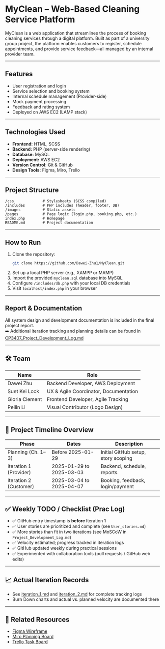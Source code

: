 # MyClean – Web-Based Cleaning Service Platform

MyClean is a web application that streamlines the process of booking cleaning services through a digital platform. Built as part of a university group project, the platform enables customers to register, schedule appointments, and provide service feedback—all managed by an internal provider team.

---

## Features

- User registration and login
- Service selection and booking system
- Internal schedule management (Provider-side)
- Mock payment processing
- Feedback and rating system
- Deployed on AWS EC2 (LAMP stack)

---

## Technologies Used

- **Frontend:** HTML, SCSS
- **Backend:** PHP (server-side rendering)
- **Database:** MySQL
- **Deployment:** AWS EC2
- **Version Control:** Git & GitHub
- **Design Tools:** Figma, Miro, Trello

---

## Project Structure

```
/css             # Stylesheets (SCSS compiled)
/includes        # PHP includes (header, footer, DB)
/images          # Static assets
/pages           # Page logic (login.php, booking.php, etc.)
index.php        # Homepage
README.md        # Project documentation
```

---

## How to Run

1. Clone the repository:
   ```bash
   git clone https://github.com/Dawei-Zhu1/MyClean.git
   ```
2. Set up a local PHP server (e.g., XAMPP or MAMP)
3. Import the provided `myclean.sql` database into MySQL
4. Configure `/includes/db.php` with your local DB credentials
5. Visit `localhost/index.php` in your browser

---

## Report & Documentation

All system design and development documentation is included in the final project report.  
➡️ Additional iteration tracking and planning details can be found in [CP3407_Project_Development_Log.md](./document/CP3407_Project_Development_Log.md)

---

## 🛠️ Team

| Name           | Role                                      |
|----------------|-------------------------------------------|
| Dawei Zhu      | Backend Developer, AWS Deployment         |
| Suet Kei Lock  | UX & Agile Coordinator, Documentation     |
| Gloria Clement | Frontend Developer, Agile Tracking        |
| Peilin Li      | Visual Contributor (Logo Design)          |

---

## 🧭 Project Timeline Overview

| Phase                 | Dates               | Description                                 |
|----------------------|---------------------|---------------------------------------------|
| Planning (Ch. 1–3)    | Before 2025-01-29   | Initial GitHub setup, story scoping         |
| Iteration 1 (Provider) | 2025-01-29 to 2025-03-03 | Backend, schedule, reports                |
| Iteration 2 (Customer) | 2025-03-04 to 2025-04-07 | Booking, feedback, login/payment          |

---

## ✅ Weekly TODO / Checklist (Prac Log)

- ✅ GitHub entry timestamp is **before** Iteration 1  
- ✅ User stories are prioritized and complete (see `User_stories.md`)  
- ✅ More stories than fit in two iterations (see MoSCoW in `Project_Development_Log.md`)  
- ✅ Velocity estimated; progress tracked in iteration logs  
- ✅ GitHub updated weekly during practical sessions  
- ✅ Experimented with collaboration tools (pull requests / GitHub web edits)

---

## 📈 Actual Iteration Records

- See [iteration_1.md](./document/iteration_1.md) and [iteration_2.md](./document/iteration_2.md) for complete tracking logs  
- Burn Down charts and actual vs. planned velocity are documented there

---

## 🔗 Related Resources

- [Figma Wireframe]([https://www.figma.com/...](https://www.figma.com/design/5ZxV9DZFbz3Z77G00b7yOH/MyClean?node-id=0-1&t=ShjJasvIqCuWl24r-1))  
- [Miro Planning Board]([https://miro.com/...](https://miro.com/welcomeonboard/M2lkWCtjdU15aEZpekx1MHg5OWw0dzdHWlpxRzRCdEgyVkwyZjlpTzNndHlQWWF0Nkd0K2FlWjVLbStka3NLaTBuQWY5MFF2TjVScnVOTTRycU0yUkdWQ2lTV1JvQllMejRuZG5MOERmd1BQTmpEOUlOei9jemFWUEVYU1BuVExhWWluRVAxeXRuUUgwWDl3Mk1qRGVRPT0hdjE=?share_link_id=422349016068))  
- [Trello Task Board]([https://trello.com/...](https://trello.com/invite/b/6799cae7b3cb3508a6e927f8/ATTI8ef06c49e6674354a77a146ddd4f9292D0594FFB/cp3407-myclean))
